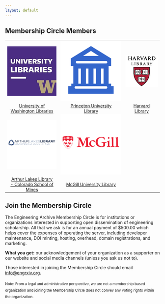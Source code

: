 ```yaml
---
layout: default
---
```

## Membership Circle Members
<table>
<tr>
<td style="text-align:center;"><img alt="University of Washington Libraries logo." src="/membership-circle/MC_member_logos/UWashington.jpg" /></td>
<td style="text-align:center;"><img alt="generic logo." src="/membership-circle/MC_member_logos/generic.png" /></td>
<td style="text-align:center;"><img alt="Harvard Library logo." src="/membership-circle/MC_member_logos/harvard-library.jpg" /></td>
</tr>
<tr>
<td style="padding:0 15px 0 15px; text-align:center;"><a href="https://www.lib.washington.edu/">University of Washington Libraries</a></td>
<td style="padding:0 15px 0 15px; text-align:center;"><a href="https://library.princeton.edu/">Princeton University Library</a></td>
<td style="padding:0 15px 0 15px; text-align:center;"><a href="https://library.harvard.edu/">Harvard Library</a></td>
</tr>
<tr>
<td style="text-align:center;"><img alt="Arthur Lakes Library logo." src="/membership-circle/MC_member_logos/mines.png" /></td>
<td style="text-align:center;"><img alt="McGill University Library logo." src="/membership-circle/MC_member_logos/mcgill.png" /></td>
</tr>
<tr>
<td style="padding:0 15px 0 15px; text-align:center;"><a href="https://library.mines.edu/">Arthur Lakes Library - Colorado School of Mines</a></td>
<td style="padding:0 15px 0 15px; text-align:center;"><a href="https://www.mcgill.ca/library/">McGill University Library</a></td>
</tr>
</table>



## Join the Membership Circle
The Engineering Archive Membership Circle is for institutions or organizations interested in supporting open dissemination of engineering scholarship. All that we ask is for an annual payment of $500.00 which helps cover the expenses of operating the server, including developer maintenance, DOI minting, hosting, overhead, domain registrations, and marketing. 

**What you get:** our acknowledgement of your organization as a supporter on our website and social media channels (unless you ask us not to).

Those interested in joining the Membership Circle should email [info@engrxiv.org](mailto:info@engrxiv.org).

<sub>Note: From a legal and administrative perspective, we are not a membership based organization and joining the Membership Circle does not convey any voting rights within the organization.</sub>